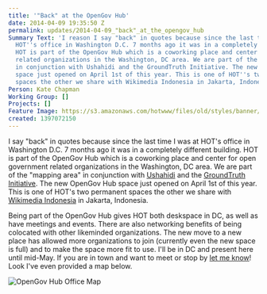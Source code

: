 ```yaml
---
title: '"Back" at the OpenGov Hub'
date: 2014-04-09 19:35:50 Z
permalink: updates/2014-04-09_"back"_at_the_opengov_hub
Summary Text: 'I reason I say "back" in quotes because since the last time I was at
  HOT''s office in Washington D.C. 7 months ago it was in a completely different building.
  HOT is part of the OpenGov Hub which is a coworking place and center for open government
  related organizations in the Washington, DC area. We are part of the "mapping area"
  in conjunction with Ushahidi and the GroundTruth Initiative. The new OpenGov Hub
  space just opened on April 1st of this year. This is one of HOT''s two permanent
  spaces the other we share with Wikimedia Indonesia in Jakarta, Indonesia.  '
Person: Kate Chapman
Working Group: []
Projects: []
Feature Image: https://s3.amazonaws.com/hotwww/files/old/styles/banner/public/1397071620130.jpg
created: 1397072150
---
```


<p>I say "back" in quotes because since the last time I was at HOT's office in Washington D.C. 7 months ago it was in a completely different building. HOT is part of the OpenGov Hub which is a coworking place and center for open government related organizations in the Washington, DC area. We are part of the "mapping area" in conjunction with <a href="http://ushahidi.com/">Ushahidi</a> and the&nbsp;<a href="http://groundtruth.in/">GroundTruth Initiative</a>. The new OpenGov Hub space just opened on April 1st of this year. This is one of HOT's two permanent spaces the other we share with <a href="http://wikimedia.or.id/">Wikimedia Indonesia</a> in Jakarta, Indonesia. &nbsp;</p>
<p>Being part of the OpenGov Hub gives HOT both deskspace in DC, as well as have meetings and events. There are also networking benefits of being colocated with other likeminded organizations. The new move to a new place has allowed more organizations to join (currently even the new space is full) and to make the space more fit to use.&nbsp;I'll be in DC and present here until mid-May. If you are in town and want to meet or stop by <a href="http://twitter.com/wonderchook">let me know</a>! Look I've even provided a map below.&nbsp;</p>
<p><img style="vertical-align: middle; display: block; margin-left: auto; margin-right: auto;" src="https://s3.amazonaws.com/hotwww/files/old/1397071620130.jpg" alt="OpenGov Hub Office Map" style="width:557px;height:418px"></p>
